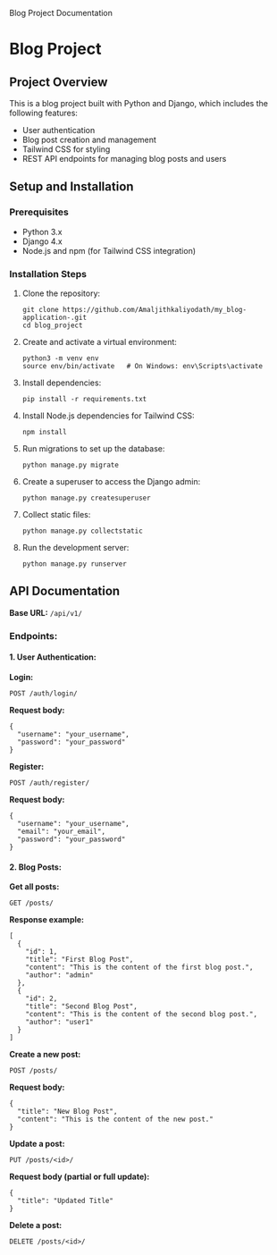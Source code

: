 





  Blog Project Documentation

# Blog Project

## Project Overview

This is a blog project built with Python and Django, which includes the following features:

*   User authentication
*   Blog post creation and management
*   Tailwind CSS for styling
*   REST API endpoints for managing blog posts and users

## Setup and Installation

### Prerequisites

*   Python 3.x
*   Django 4.x
*   Node.js and npm (for Tailwind CSS integration)

### Installation Steps

1.  Clone the repository:
    
        git clone https://github.com/Amaljithkaliyodath/my_blog-application-.git
        cd blog_project
    
2.  Create and activate a virtual environment:
    
        python3 -m venv env
        source env/bin/activate   # On Windows: env\Scripts\activate
    
3.  Install dependencies:
    
        pip install -r requirements.txt
    
4.  Install Node.js dependencies for Tailwind CSS:
    
        npm install
    
5.  Run migrations to set up the database:
    
        python manage.py migrate
    
6.  Create a superuser to access the Django admin:
    
        python manage.py createsuperuser
    
7.  Collect static files:
    
        python manage.py collectstatic
    
8.  Run the development server:
    
        python manage.py runserver
    

## API Documentation

**Base URL:** `/api/v1/`

### Endpoints:

#### 1\. User Authentication:

**Login:**

    POST /auth/login/

**Request body:**

    {
      "username": "your_username",
      "password": "your_password"
    }

**Register:**

    POST /auth/register/

**Request body:**

    {
      "username": "your_username",
      "email": "your_email",
      "password": "your_password"
    }

#### 2\. Blog Posts:

**Get all posts:**

    GET /posts/

**Response example:**

    [
      {
        "id": 1,
        "title": "First Blog Post",
        "content": "This is the content of the first blog post.",
        "author": "admin"
      },
      {
        "id": 2,
        "title": "Second Blog Post",
        "content": "This is the content of the second blog post.",
        "author": "user1"
      }
    ]

**Create a new post:**

    POST /posts/

**Request body:**

    {
      "title": "New Blog Post",
      "content": "This is the content of the new post."
    }

**Update a post:**

    PUT /posts/<id>/

**Request body (partial or full update):**

    {
      "title": "Updated Title"
    }

**Delete a post:**

    DELETE /posts/<id>/

